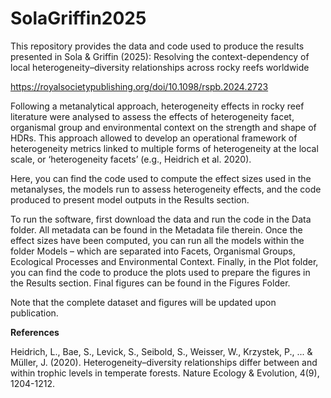 # SolaGriffin2025

This repository provides the data and code used to produce the results presented in Sola & Griffin (2025): Resolving the context-dependency of local heterogeneity–diversity relationships across rocky reefs worldwide

https://royalsocietypublishing.org/doi/10.1098/rspb.2024.2723

Following a metanalytical approach, heterogeneity effects in rocky reef literature were analysed to assess the effects of heterogeneity facet, organismal group and environmental context on the strength and shape of HDRs. This approach allowed to develop an operational framework of heterogeneity metrics linked to multiple forms of heterogeneity at the local scale, or ‘heterogeneity facets’ (e.g., Heidrich et al. 2020). 

Here, you can find the code used to compute the effect sizes used in the metanalyses, the models run to assess heterogeneity effects, and the code produced to present model outputs in the Results section. 

To run the software, first download the data and run the code in the Data folder. All metadata can be found in the Metadata file therein. Once the effect sizes have been computed, you can run all the models within the folder Models – which are separated into Facets, Organismal Groups, Ecological Processes and Environmental Context. Finally, in the Plot folder, you can find the code to produce the plots used to prepare the figures in the Results section. Final figures can be found in the Figures Folder.

Note that the complete dataset and figures will be updated upon publication.

**References**

Heidrich, L., Bae, S., Levick, S., Seibold, S., Weisser, W., Krzystek, P., ... & Müller, J. (2020). Heterogeneity–diversity relationships differ between and within trophic levels in temperate forests. Nature Ecology & Evolution, 4(9), 1204-1212.

